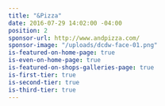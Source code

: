 ```yaml
---
title: "&Pizza"
date: 2016-07-29 14:02:00 -04:00
position: 2
sponsor-url: http://www.andpizza.com/
sponsor-image: "/uploads/dcdw-face-01.png"
is-featured-on-home-page: true
is-even-on-home-page: true
is-featured-on-shops-galleries-page: true
is-first-tier: true
is-second-tier: true
is-third-tier: true
---
```

